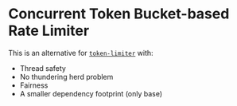 # Concurrent Token Bucket-based Rate Limiter

This is an alternative for [`token-limiter`](https://hackage.haskell.org/package/token-limiter) with:

- Thread safety
- No thundering herd problem
- Fairness
- A smaller dependency footprint (only base)
